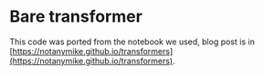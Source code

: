 # Bare transformer

This code was ported from the notebook we used, blog post is in [https://notanymike.github.io/transformers](https://notanymike.github.io/transformers).
